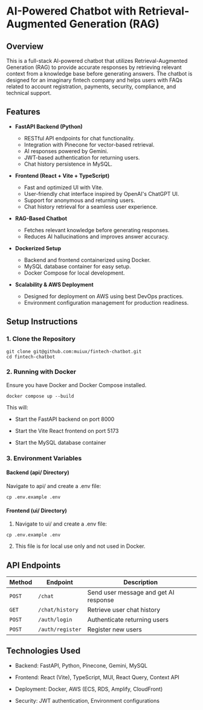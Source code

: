 # AI-Powered Chatbot with Retrieval-Augmented Generation (RAG)

## Overview

This is a full-stack AI-powered chatbot that utilizes Retrieval-Augmented Generation (RAG) to provide accurate responses by retrieving relevant context from a knowledge base before generating answers. The chatbot is designed for an imaginary fintech company and helps users with FAQs related to account registration, payments, security, compliance, and technical support.

## Features

- **FastAPI Backend (Python)**

  - RESTful API endpoints for chat functionality.
  - Integration with Pinecone for vector-based retrieval.
  - AI responses powered by Gemini.
  - JWT-based authentication for returning users.
  - Chat history persistence in MySQL.

- **Frontend (React + Vite + TypeScript)**

  - Fast and optimized UI with Vite.
  - User-friendly chat interface inspired by OpenAI's ChatGPT UI.
  - Support for anonymous and returning users.
  - Chat history retrieval for a seamless user experience.

- **RAG-Based Chatbot**

  - Fetches relevant knowledge before generating responses.
  - Reduces AI hallucinations and improves answer accuracy.

- **Dockerized Setup**

  - Backend and frontend containerized using Docker.
  - MySQL database container for easy setup.
  - Docker Compose for local development.

- **Scalability & AWS Deployment**
  - Designed for deployment on AWS using best DevOps practices.
  - Environment configuration management for production readiness.

## Setup Instructions

### 1. Clone the Repository

```
git clone git@github.com:muiux/fintech-chatbot.git
cd fintech-chatbot
```

### 2. Running with Docker

Ensure you have Docker and Docker Compose installed.

```
docker compose up --build
```

This will:

- Start the FastAPI backend on port 8000

- Start the Vite React frontend on port 5173

- Start the MySQL database container

### 3. Environment Variables

#### Backend (api/ Directory)

Navigate to api/ and create a .env file:

```
cp .env.example .env
```

#### Frontend (ui/ Directory)

1. Navigate to ui/ and create a .env file:

```
cp .env.example .env
```

2. This file is for local use only and not used in Docker.

## API Endpoints

| Method | Endpoint         | Description                           |
| ------ | ---------------- | ------------------------------------- |
| `POST` | `/chat`          | Send user message and get AI response |
| `GET`  | `/chat/history`  | Retrieve user chat history            |
| `POST` | `/auth/login`    | Authenticate returning users          |
| `POST` | `/auth/register` | Register new users                    |

## Technologies Used

- Backend: FastAPI, Python, Pinecone, Gemini, MySQL

- Frontend: React (Vite), TypeScript, MUI, React Query, Context API

- Deployment: Docker, AWS (ECS, RDS, Amplify, CloudFront)

- Security: JWT authentication, Environment configurations
